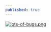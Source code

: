 ```yaml
---
published: true
---
```

[![lots-of-bugs.png]({{site.url}}/assets/lots-of-bugs.png)]({{site.url}}/assets/lots-of-bugs.png)
